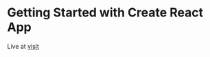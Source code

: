 # Getting Started with Create React App

Live at  <a  target = "_blank" href ="https://rahulmahto-myportfolio.vercel.app/">visit <a/>
